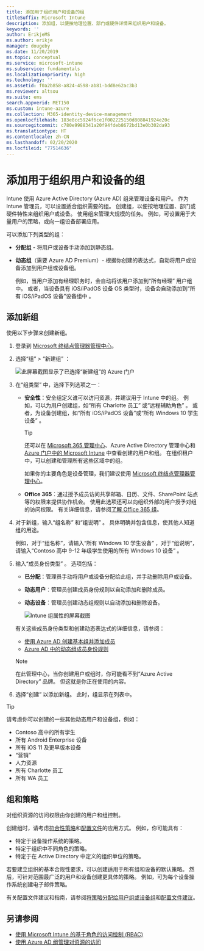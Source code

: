 ```yaml
---
title: 添加用于组织用户和设备的组
titleSuffix: Microsoft Intune
description: 添加组，以便按地理位置、部门或硬件详情来组织用户和设备。
keywords: ''
author: ErikjeMS
ms.author: erikje
manager: dougeby
ms.date: 11/20/2019
ms.topic: conceptual
ms.service: microsoft-intune
ms.subservice: fundamentals
ms.localizationpriority: high
ms.technology: ''
ms.assetid: f0a2b858-a824-4598-ab81-bdd8e62ac3b3
ms.reviewer: altsou
ms.suite: ems
search.appverid: MET150
ms.custom: intune-azure
ms.collection: M365-identity-device-management
ms.openlocfilehash: 183e8cc5924f6ce1f002225150d808841924e20c
ms.sourcegitcommit: c780e9988341a20f94fdeb8672bd13e0b302da93
ms.translationtype: HT
ms.contentlocale: zh-CN
ms.lasthandoff: 02/20/2020
ms.locfileid: "77514636"
---
```

# <a name="add-groups-to-organize-users-and-devices"></a>添加用于组织用户和设备的组

Intune 使用 Azure Active Directory (Azure AD) 组来管理设备和用户。 作为 Intune 管理员，可以设置适合组织需要的组。 创建组，以便按地理位置、部门或硬件特性来组织用户或设备。 使用组来管理大规模的任务。 例如，可设置用于大量用户的策略，或向一组设备部署应用。

可以添加下列类型的组：

- **分配组** - 将用户或设备手动添加到静态组。 
- **动态组**（需要 Azure AD Premium）- 根据你创建的表达式，自动将用户或设备添加到用户组或设备组。

  例如，当用户添加有经理职务时，会自动将该用户添加到“所有经理”  用户组中。 或者，当设备具有 iOS/iPadOS 设备 OS 类型时，设备会自动添加到“所有 iOS/iPadOS 设备”设备组中  。

## <a name="add-a-new-group"></a>添加新组

使用以下步骤来创建新组。

1. 登录到 [Microsoft 终结点管理器管理中心](https://go.microsoft.com/fwlink/?linkid=2109431)。
2. 选择“组”   > “新建组”  ：

   ![此屏幕截图显示了已选择“新建组”的 Azure 门户](./media/groups-add/groups-add-new.png)

3. 在“组类型”  中，选择下列选项之一：

    - **安全性**：安全组定义谁可以访问资源，并建议用于 Intune 中的组。 例如，可以为用户创建组，如“所有 Charlotte 员工”  或“远程辅助角色”  。 或者，为设备创建组，如“所有 iOS/iPadOS 设备”或“所有 Windows 10 学生设备”   。

        > [!TIP]
        > 还可以在 [Microsoft 365 管理中心](https://admin.microsoft.com)、Azure Active Directory 管理中心和 [Azure 门户中的 Microsoft Intune](https://go.microsoft.com/fwlink/?linkid=2090973) 中查看创建的用户和组。 在组织租户中，可以创建和管理所有这些区域中的组。
        >
        > 如果你的主要角色是设备管理，我们建议使用 [Microsoft 终结点管理器管理中心](https://go.microsoft.com/fwlink/?linkid=2109431)。

    - **Office 365**：通过授予成员访问共享邮箱、日历、文件、SharePoint 站点等的权限来提供协作机会。 使用此选项还可以向组织外部的用户授予对组的访问权限。 有关详细信息，请参阅[了解 Office 365 组](https://support.office.com/article/learn-about-office-365-groups-b565caa1-5c40-40ef-9915-60fdb2d97fa2)。

4. 对于新组，输入“组名称”  和“组说明”  。 具体明确并包含信息，使其他人知道组的用途。

    例如，对于“组名称”，请输入“所有 Windows 10 学生设备”  ，对于“组说明”，请输入“Contoso 高中 9-12 年级学生使用的所有 Windows 10 设备”  。

5. 输入“成员身份类型”  。 选项包括：

    - **已分配**：管理员手动将用户或设备分配给此组，并手动删除用户或设备。
    - **动态用户**：管理员创建成员身份规则以自动添加和删除成员。
    - **动态设备**：管理员创建动态组规则以自动添加和删除设备。

        ![Intune 组属性的屏幕截图](./media/groups-add/groups-add-properties.png)

    有关这些成员身份类型和创建动态表达式的详细信息，请参阅：

    - [使用 Azure AD 创建基本组并添加成员](https://docs.microsoft.com/azure/active-directory/fundamentals/active-directory-groups-create-azure-portal)
    - [Azure AD 中的动态组成员身份规则](https://docs.microsoft.com/azure/active-directory/users-groups-roles/groups-dynamic-membership)

    > [!NOTE]
    > 在此管理中心，当你创建用户或组时，你可能看不到“Azure Active Directory”  品牌。 但这就是你正在使用的内容。

6. 选择“创建”  以添加新组。 此时，组显示在列表中。

> [!TIP]
> 请考虑你可以创建的一些其他动态用户和设备组，例如：
>
> - Contoso 高中的所有学生
> - 所有 Android Enterprise 设备
> - 所有 iOS 11 及更早版本设备
> - “营销”
> - 人力资源
> - 所有 Charlotte 员工
> - 所有 WA 员工

## <a name="groups-and-policies"></a>组和策略

对组织资源的访问权限由你创建的用户和组控制。

创建组时，请考虑[符合性策略](../protect/device-compliance-get-started.md)和[配置文件](../configuration/device-profiles.md)的应用方式。 例如，你可能具有：

- 特定于设备操作系统的策略。
- 特定于组织中不同角色的策略。
- 特定于在 Active Directory 中定义的组织单位的策略。

若要建立组织的基本合规性要求，可以创建适用于所有组和设备的默认策略。 然后，可针对范围最广泛的用户和设备创建更具体的策略。 例如，可为每个设备操作系统创建电子邮件策略。

有关配置文件建议和指南，请参阅[将策略分配给用户组或设备组](../configuration/device-profile-assign.md#user-groups-vs-device-groups)和[配置文件建议](../configuration/device-profile-create.md#recommendations)。

## <a name="see-also"></a>另请参阅

- [使用 Microsoft Intune 的基于角色的访问控制 (RBAC)](role-based-access-control.md)
- [使用 Azure AD 组管理对资源的访问](https://docs.microsoft.com/azure/active-directory/active-directory-manage-groups)
